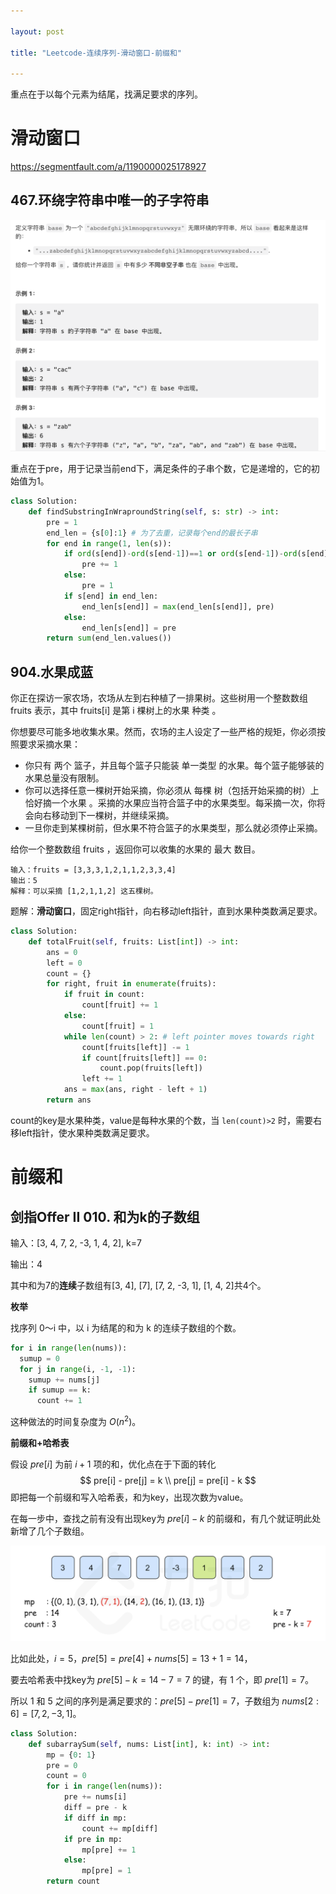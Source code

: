```yaml
---

layout: post

title: "Leetcode-连续序列-滑动窗口-前缀和"

---
```


重点在于以每个元素为结尾，找满足要求的序列。

# 滑动窗口

https://segmentfault.com/a/1190000025178927

## 467.环绕字符串中唯一的子字符串

<img src="/_posts/typora-user-images/image-20230527232458585.png"/>

重点在于pre，用于记录当前end下，满足条件的子串个数，它是递增的，它的初始值为1。

~~~python
class Solution:
    def findSubstringInWraproundString(self, s: str) -> int:
        pre = 1
        end_len = {s[0]:1} # 为了去重，记录每个end的最长子串
        for end in range(1, len(s)):
            if ord(s[end])-ord(s[end-1])==1 or ord(s[end-1])-ord(s[end])==25:
                pre += 1
            else:
                pre = 1
            if s[end] in end_len:
                end_len[s[end]] = max(end_len[s[end]], pre)
            else:
                end_len[s[end]] = pre
        return sum(end_len.values())
~~~

## 904.水果成蓝

你正在探访一家农场，农场从左到右种植了一排果树。这些树用一个整数数组 fruits 表示，其中 fruits[i] 是第 i 棵树上的水果 种类 。

你想要尽可能多地收集水果。然而，农场的主人设定了一些严格的规矩，你必须按照要求采摘水果：

- 你只有 两个 篮子，并且每个篮子只能装 单一类型 的水果。每个篮子能够装的水果总量没有限制。
- 你可以选择任意一棵树开始采摘，你必须从 每棵 树（包括开始采摘的树）上 恰好摘一个水果 。采摘的水果应当符合篮子中的水果类型。每采摘一次，你将会向右移动到下一棵树，并继续采摘。
- 一旦你走到某棵树前，但水果不符合篮子的水果类型，那么就必须停止采摘。

给你一个整数数组 fruits ，返回你可以收集的水果的 最大 数目。

~~~
输入：fruits = [3,3,3,1,2,1,1,2,3,3,4]
输出：5
解释：可以采摘 [1,2,1,1,2] 这五棵树。
~~~



题解：**滑动窗口**，固定right指针，向右移动left指针，直到水果种类数满足要求。

~~~python
class Solution:
    def totalFruit(self, fruits: List[int]) -> int:
        ans = 0
        left = 0
        count = {}
        for right, fruit in enumerate(fruits):
            if fruit in count:
                count[fruit] += 1
            else:
                count[fruit] = 1
            while len(count) > 2: # left pointer moves towards right
                count[fruits[left]] -= 1
                if count[fruits[left]] == 0:
                    count.pop(fruits[left])
                left += 1
            ans = max(ans, right - left + 1)
        return ans
~~~

count的key是水果种类，value是每种水果的个数，当 `len(count)>2` 时，需要右移left指针，使水果种类数满足要求。



# 前缀和

## 剑指Offer II 010. 和为k的子数组

输入：[3, 4, 7, 2, -3, 1, 4, 2], k=7

输出：4

其中和为7的**连续**子数组有[3, 4], [7], [7, 2, -3, 1], [1, 4, 2]共4个。



**枚举**

找序列 0～i 中，以 i 为结尾的和为 k 的连续子数组的个数。

~~~python
for i in range(len(nums)):
  sumup = 0
  for j in range(i, -1, -1):
    sumup += nums[j]
    if sumup == k:
      count += 1
~~~

这种做法的时间复杂度为 $O(n^2)$。



**前缀和+哈希表**

假设 $pre[i]$ 为前 $i+1$ 项的和，优化点在于下面的转化 
$$
pre[i] - pre[j] = k \\
pre[j] = pre[i] - k
$$
即把每一个前缀和写入哈希表，和为key，出现次数为value。

在每一步中，查找之前有没有出现key为 $pre[i]-k$ 的前缀和，有几个就证明此处新增了几个子数组。

<img src="/_posts/typora-user-images/image-20230527223918301.png"/>

比如此处，$i=5$，$pre[5]=pre[4]+nums[5]=13+1=14$，

要去哈希表中找key为 $pre[5]-k=14-7=7$ 的键，有 1 个，即 $pre[1]=7$。

所以 1 和 5 之间的序列是满足要求的：$pre[5]-pre[1]=7$，子数组为 $nums[2:6]=[7,2,-3,1]$。

~~~python
class Solution:
    def subarraySum(self, nums: List[int], k: int) -> int:
        mp = {0: 1}
        pre = 0
        count = 0
        for i in range(len(nums)):
            pre += nums[i]
            diff = pre - k
            if diff in mp:
                count += mp[diff]
            if pre in mp:
                mp[pre] += 1
            else:
                mp[pre] = 1 
        return count
~~~

